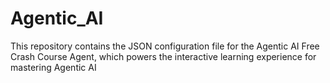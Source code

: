 # Agentic_AI
This repository contains the JSON configuration file for the Agentic AI Free Crash Course Agent, which powers the interactive learning experience for mastering Agentic AI
